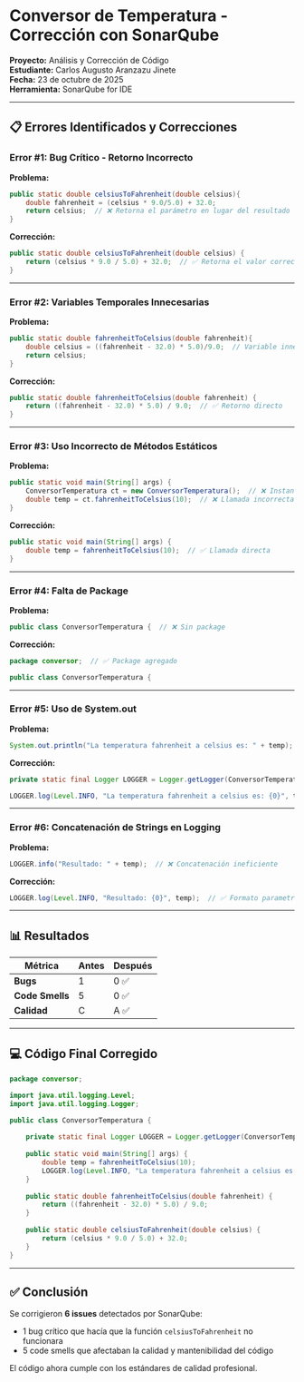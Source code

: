 # Conversor de Temperatura - Corrección con SonarQube

**Proyecto:** Análisis y Corrección de Código  
**Estudiante:** Carlos Augusto Aranzazu Jinete  
**Fecha:** 23 de octubre de 2025  
**Herramienta:** SonarQube for IDE

---

## 📋 Errores Identificados y Correcciones

### Error #1: Bug Crítico - Retorno Incorrecto

**Problema:**
```java
public static double celsiusToFahrenheit(double celsius){
    double fahrenheit = (celsius * 9.0/5.0) + 32.0;
    return celsius;  // ❌ Retorna el parámetro en lugar del resultado
}
```

**Corrección:**
```java
public static double celsiusToFahrenheit(double celsius) {
    return (celsius * 9.0 / 5.0) + 32.0;  // ✅ Retorna el valor correcto
}
```

---

### Error #2: Variables Temporales Innecesarias

**Problema:**
```java
public static double fahrenheitToCelsius(double fahrenheit){
    double celsius = ((fahrenheit - 32.0) * 5.0)/9.0;  // Variable innecesaria
    return celsius;
}
```

**Corrección:**
```java
public static double fahrenheitToCelsius(double fahrenheit) {
    return ((fahrenheit - 32.0) * 5.0) / 9.0;  // ✅ Retorno directo
}
```

---

### Error #3: Uso Incorrecto de Métodos Estáticos

**Problema:**
```java
public static void main(String[] args) {
    ConversorTemperatura ct = new ConversorTemperatura();  // ❌ Instancia innecesaria
    double temp = ct.fahrenheitToCelsius(10);  // ❌ Llamada incorrecta
}
```

**Corrección:**
```java
public static void main(String[] args) {
    double temp = fahrenheitToCelsius(10);  // ✅ Llamada directa
}
```

---

### Error #4: Falta de Package

**Problema:**
```java
public class ConversorTemperatura {  // ❌ Sin package
```

**Corrección:**
```java
package conversor;  // ✅ Package agregado

public class ConversorTemperatura {
```

---

### Error #5: Uso de System.out

**Problema:**
```java
System.out.println("La temperatura fahrenheit a celsius es: " + temp);  // ❌
```

**Corrección:**
```java
private static final Logger LOGGER = Logger.getLogger(ConversorTemperatura.class.getName());

LOGGER.log(Level.INFO, "La temperatura fahrenheit a celsius es: {0}", temp);  // ✅
```

---

### Error #6: Concatenación de Strings en Logging

**Problema:**
```java
LOGGER.info("Resultado: " + temp);  // ❌ Concatenación ineficiente
```

**Corrección:**
```java
LOGGER.log(Level.INFO, "Resultado: {0}", temp);  // ✅ Formato parametrizado
```

---

## 📊 Resultados

| Métrica | Antes | Después |
|---------|-------|---------|
| **Bugs** | 1 | 0 ✅ |
| **Code Smells** | 5 | 0 ✅ |
| **Calidad** | C | A ✅ |

---

## 💻 Código Final Corregido

```java
package conversor;

import java.util.logging.Level;
import java.util.logging.Logger;

public class ConversorTemperatura {
    
    private static final Logger LOGGER = Logger.getLogger(ConversorTemperatura.class.getName());
    
    public static void main(String[] args) {
        double temp = fahrenheitToCelsius(10);
        LOGGER.log(Level.INFO, "La temperatura fahrenheit a celsius es: {0}", temp);
    }
    
    public static double fahrenheitToCelsius(double fahrenheit) {
        return ((fahrenheit - 32.0) * 5.0) / 9.0;
    }
    
    public static double celsiusToFahrenheit(double celsius) {
        return (celsius * 9.0 / 5.0) + 32.0;
    }
}
```

---

## ✅ Conclusión

Se corrigieron **6 issues** detectados por SonarQube:
- 1 bug crítico que hacía que la función `celsiusToFahrenheit` no funcionara
- 5 code smells que afectaban la calidad y mantenibilidad del código

El código ahora cumple con los estándares de calidad profesional.